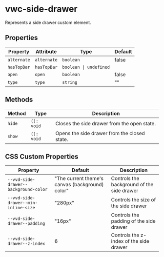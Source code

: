 # vwc-side-drawer

Represents a side drawer custom element.

## Properties

| Property    | Attribute   | Type                   | Default |
|-------------|-------------|------------------------|---------|
| `alternate` | `alternate` | `boolean`              | false   |
| `hasTopBar` | `hasTopBar` | `boolean \| undefined` |         |
| `open`      | `open`      | `boolean`              | false   |
| `type`      | `type`      | `string`               | ""      |

## Methods

| Method                 | Type                        | Description                                  |
|------------------------|-----------------------------|----------------------------------------------|
| `hide`                 | `(): void`                  | Closes the side drawer from the open state.  |
| `show`                 | `(): void`                  | Opens the side drawer from the closed state. |


## CSS Custom Properties

| Property                              | Default                                         | Description                                |
|---------------------------------------|-------------------------------------------------|--------------------------------------------|
| `--vvd-side-drawer--background-color` | "The current theme's canvas (background) color" | Controls the background of the side drawer |
| `--vvd-side-drawer--min-inline-size`  | "280px"                                         | Controls the size of the side drawer       |
| `--vvd-side-drawer--padding`          | "16px"                                          | Controls the padding of the side drawer    |
| `--vvd-side-drawer--z-index`          | 6                                               | Controls the z-index of the side drawer    |

